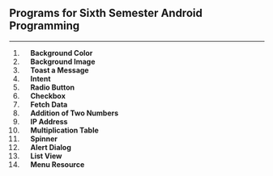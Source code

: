 ## Programs for Sixth Semester Android Programming

---

01. &emsp; **Background Color**
02. &emsp; **Background Image**
03. &emsp; **Toast a Message**
04. &emsp; **Intent**
05. &emsp; **Radio Button**
06. &emsp; **Checkbox**
07. &emsp; **Fetch Data**
08. &emsp; **Addition of Two Numbers**
09. &emsp; **IP Address**
10. &emsp; **Multiplication Table**
11. &emsp; **Spinner**
12. &emsp; **Alert Dialog**
13. &emsp; **List View**
14. &emsp; **Menu Resource**